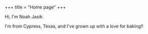 +++
title = "Home page"
+++

Hi, I'm Noah Jasik

I'm from Cypress, Texas, and I've grown up with a love for baking!!
